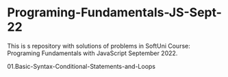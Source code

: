 # Programing-Fundamentals-JS-Sept-22
This is s repository with solutions of problems in SoftUni Course: Programing Fundamentals with JavaScript September 2022.

01.Basic-Syntax-Conditional-Statements-and-Loops